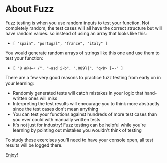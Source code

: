 # About Fuzz

Fuzz testing is when you use random inputs to test your function. Not completely random, the test cases will all have the correct structure but will have random values. so instead of using an array that looks like this:

- `[ "spain", "portugal", "france", "italy" ]`

You would generate random arrays of strings like this one and use them to test your function:

- `[ "8 #@H=+ /", "~asd i-b", ".089}|", "q<D> [=-" ]`

There are a few very good reasons to practice fuzz testing from early on in your learning:

- Randomly generated tests will catch mistakes in your logic that hand-written ones will miss
- Interpreting the test results will encourage you to think more abstractly since the test cases don't mean anything
- You can test your functions against hundreds of more test cases than you ever could with manually written tests
- It's not just for industry! Fuzz testing can be helpful while you're learning by pointing out mistakes you wouldn't think of testing

To study these exercises you'll need to have your console open, all test results will be logged there.

Enjoy!
